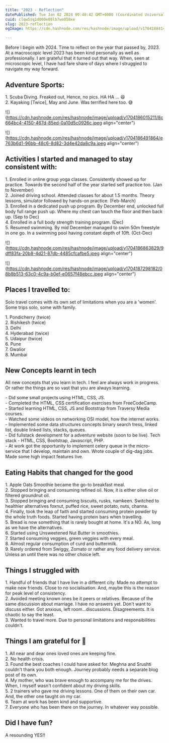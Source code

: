 ```yaml
---
title: "2023 - Reflection"
datePublished: Tue Jan 02 2024 09:40:42 GMT+0000 (Coordinated Universal Time)
cuid: clqw5sq1d000e08lb7wo058xe
slug: 2023-reflection
ogImage: https://cdn.hashnode.com/res/hashnode/image/upload/v1704188414083/975eb40b-89b2-44c8-a42d-c764c91dcf7a.jpeg

---
```


Before I begin with 2024. Time to reflect on the year that passed by, 2023. At a macroscopic level 2023 has been kind personally as well as professionally. I am grateful that it turned out that way. When, seen at microscopic level, I have had fare share of days where I struggled to navigate my way forward.

## Adventure Sports:

1\. Scuba Diving. Freaked out, Hence, no pics. HA HA ... 😆  
2\. Kayaking \[Twice\], May and June. Was terrified here too. 😅

![](https://cdn.hashnode.com/res/hashnode/image/upload/v1704186015211/8c664bc4-4150-467d-85ed-0a10d5c0926c.jpeg align="center")

![](https://cdn.hashnode.com/res/hashnode/image/upload/v1704186491864/e763b6d1-96bb-48c6-8d82-3d4e42da8c9a.jpeg align="center")

## Activities I started and managed to stay consistent with:

1\. Enrolled in online group yoga classes. Consistently showed up for practice. Towards the second half of the year started self practice too. (Jan to November)  
2\. Joined driving school. Attended classes for about 1.5 months. Theory lessons, simulator followed by hands-on practice. (Feb-March)  
3\. Enrolled in a dedicated push up program. By December end, unlocked full body full range push up. Where my chest can touch the floor and then back up. (Sep to Dec)  
4\. Enrolled in a full body strength training program. (Dec)  
5\. Resumed swimming. By mid December managed to swim 50m freestyle in one go. In a swimming pool having constant depth of 10ft. (Oct-Dec)

![](https://cdn.hashnode.com/res/hashnode/image/upload/v1704186863829/9dff83fa-20b8-4d21-87db-4485cfcafbe5.jpeg align="center")

![](https://cdn.hashnode.com/res/hashnode/image/upload/v1704187298182/08b8b513-63c0-4c9a-b0ef-e0657f48ebcc.jpeg align="center")

## Places I travelled to:

Solo travel comes with its own set of limitations when you are a 'women'. Some trips solo, some with family.

1\. Pondicherry (twice)  
2\. Rishikesh (twice)  
3\. Delhi  
4\. Hyderabad (twice)  
5\. Udaipur (twice)  
6\. Pune  
7\. Gwalior  
8\. Mumbai

## New Concepts learnt in tech

All new concepts that you learn in tech. I feel are always work in progress. Or rather the things are so vast that you are always learning.

\- Did some small projects using HTML, CSS, JS.  
\- Completed the HTML, CSS certification exercises from FreeCodeCamp.  
\- Started learning HTML, CSS, JS and Bootstrap from Traversy Media courses.  
\- Watched some videos on networking OSI model, how the internet works.  
\- Implemented some data structures concepts binary search tress, linked list, double linked lists, stacks, queues.  
\- Did fullstack development for a adventure website (soon to be live). Tech stack - HTML, CSS, Bootstrap, Javascript, PHP.  
\- At work got the opportunity to implement celery queue in the micro-service that I develop, maintain and own. Wrote couple of dig-dag jobs. Made some high impact features live.

## Eating Habits that changed for the good

1\. Apple Oats Smoothie became the go-to breakfast meal.  
2\. Stopped bringing and consuming refined oil. Now, it is either olive oil or filtered groundnut oil.  
3\. Stopped bringing and consuming biscuits, rusks, namkeen. Switched to healthier alternatives foxnut, puffed rice, sweet potato, nuts, channa.  
4\. Finally, took the leap of faith and started consuming protein powder by the whole truth foods. Started having protein bars when travelling.  
5\. Bread is now something that is rarely bought at home. It's a NO. As, long as we have the alternatives.  
6\. Started using Unsweetened Nut Butter in smoothies.  
7\. Started consuming veggies, green veggies with every meal.  
8\. Almost regular consumption of curd and buttermilk.  
9\. Rarely ordered from Swiggy, Zomato or rather any food delivery service. Unless an until there was no other choice left.

## Things I struggled with

1\. Handful of friends that I have live in a different city. Made no attempt to make new friends. Close to no socialisation. And, maybe this is the reason for peak level of consistency.  
2\. Avoided meeting known ones be it peers or relatives. Because of the same discussion about marriage. I have no answers yet. Don't want to discuss either. Got anxious, left room...discussions. Disagreements. It is chaotic to say the least.  
3\. Wanted to travel more. Due to personal limitations and responsibilities couldn't.

## Things I am grateful for 🙏

1\. All near and dear ones loved ones are keeping fine.  
2\. No health crisis.  
3\. Found the best coaches I could have asked for. Meghna and Srushti couldn't thank you both enough. Journey probably needs a separate blog post of its own.  
4\. My mother, who was brave enough to accompany me for the drives. When, I myself wasn't confident about my driving skills.  
5\. 2 trainers who gave me driving lessons. One of them on their own car. And, the other one taught on my car.  
6\. Team at work has been kind and supportive.  
7\. Everyone who has been there on the journey. In whatever way possible.

## Did I have fun?

A resounding YES!!